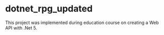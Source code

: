 # dotnet_rpg_updated
This project was implemented during education course on creating a Web API with .Net 5.
